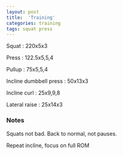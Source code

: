```yaml
---
layout: post
title:  'Training'
categories: training
tags: squat press
---
```


Squat : 220x5x3

Press  : 122.5x5,5,4

Pullup  : 75x5,5,4

Incline dumbbell press : 50x13x3

Incline curl  :  25x9,9,8

Lateral raise : 25x14x3

### Notes


Squats not bad. Back to normal, not pauses.

Repeat incline, focus on full ROM
